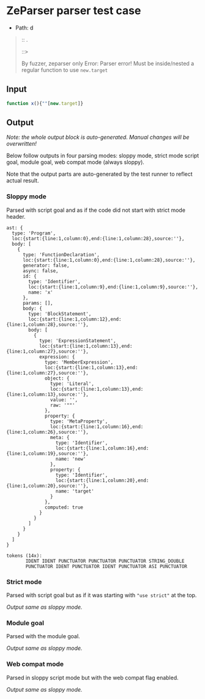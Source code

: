 # ZeParser parser test case

- Path: d

> :: .
>
> ::> 
>
> By fuzzer, zeparser only
Error: Parser error! Must be inside/nested a regular function to use `new.target`


## Input

`````js
function x(){""[new.target]}
`````

## Output

_Note: the whole output block is auto-generated. Manual changes will be overwritten!_

Below follow outputs in four parsing modes: sloppy mode, strict mode script goal, module goal, web compat mode (always sloppy).

Note that the output parts are auto-generated by the test runner to reflect actual result.

### Sloppy mode

Parsed with script goal and as if the code did not start with strict mode header.

`````
ast: {
  type: 'Program',
  loc:{start:{line:1,column:0},end:{line:1,column:28},source:''},
  body: [
    {
      type: 'FunctionDeclaration',
      loc:{start:{line:1,column:0},end:{line:1,column:28},source:''},
      generator: false,
      async: false,
      id: {
        type: 'Identifier',
        loc:{start:{line:1,column:9},end:{line:1,column:9},source:''},
        name: 'x'
      },
      params: [],
      body: {
        type: 'BlockStatement',
        loc:{start:{line:1,column:12},end:{line:1,column:28},source:''},
        body: [
          {
            type: 'ExpressionStatement',
            loc:{start:{line:1,column:13},end:{line:1,column:27},source:''},
            expression: {
              type: 'MemberExpression',
              loc:{start:{line:1,column:13},end:{line:1,column:27},source:''},
              object: {
                type: 'Literal',
                loc:{start:{line:1,column:13},end:{line:1,column:13},source:''},
                value: '',
                raw: '""'
              },
              property: {
                type: 'MetaProperty',
                loc:{start:{line:1,column:16},end:{line:1,column:26},source:''},
                meta: {
                  type: 'Identifier',
                  loc:{start:{line:1,column:16},end:{line:1,column:19},source:''},
                  name: 'new'
                },
                property: {
                  type: 'Identifier',
                  loc:{start:{line:1,column:20},end:{line:1,column:20},source:''},
                  name: 'target'
                }
              },
              computed: true
            }
          }
        ]
      }
    }
  ]
}

tokens (14x):
       IDENT IDENT PUNCTUATOR PUNCTUATOR PUNCTUATOR STRING_DOUBLE
       PUNCTUATOR IDENT PUNCTUATOR IDENT PUNCTUATOR ASI PUNCTUATOR
`````

### Strict mode

Parsed with script goal but as if it was starting with `"use strict"` at the top.

_Output same as sloppy mode._

### Module goal

Parsed with the module goal.

_Output same as sloppy mode._

### Web compat mode

Parsed in sloppy script mode but with the web compat flag enabled.

_Output same as sloppy mode._
